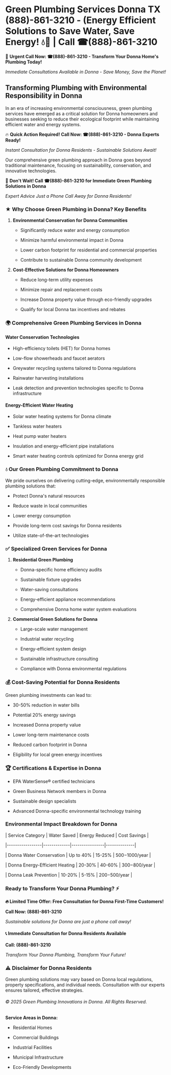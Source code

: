 # Green Plumbing Services Donna TX (888)-861-3210 - (Energy Efficient Solutions to Save Water, Save Energy! 💧🌿 | Call ☎(888)-861-3210

🚨 **Urgent Call Now: ☎(888)-861-3210 - Transform Your Donna Home's Plumbing Today!**
*Immediate Consultations Available in Donna - Save Money, Save the Planet!*

## Transforming Plumbing with Environmental Responsibility in Donna

In an era of increasing environmental consciousness, green plumbing services have emerged as a critical solution for Donna homeowners and businesses seeking to reduce their ecological footprint while maintaining efficient water and energy systems. 

🔥 **Quick Action Required! Call Now: ☎(888)-861-3210 - Donna Experts Ready!**
*Instant Consultation for Donna Residents - Sustainable Solutions Await!*

Our comprehensive green plumbing approach in Donna goes beyond traditional maintenance, focusing on sustainability, conservation, and innovative technologies.

🚨 **Don't Wait! Call ☎(888)-861-3210 for Immediate Green Plumbing Solutions in Donna**
*Expert Advice Just a Phone Call Away for Donna Residents!*

### ★ Why Choose Green Plumbing in Donna? Key Benefits

1. **Environmental Conservation for Donna Communities** 
   - Significantly reduce water and energy consumption
   - Minimize harmful environmental impact in Donna
   - Lower carbon footprint for residential and commercial properties
   - Contribute to sustainable Donna community development

2. **Cost-Effective Solutions for Donna Homeowners** 
   - Reduce long-term utility expenses
   - Minimize repair and replacement costs
   - Increase Donna property value through eco-friendly upgrades
   - Qualify for local Donna tax incentives and rebates

### 🌍 Comprehensive Green Plumbing Services in Donna

#### Water Conservation Technologies
- High-efficiency toilets (HET) for Donna homes
- Low-flow showerheads and faucet aerators
- Greywater recycling systems tailored to Donna regulations
- Rainwater harvesting installations
- Leak detection and prevention technologies specific to Donna infrastructure

#### Energy-Efficient Water Heating
- Solar water heating systems for Donna climate
- Tankless water heaters
- Heat pump water heaters
- Insulation and energy-efficient pipe installations
- Smart water heating controls optimized for Donna energy grid

### 💧 Our Green Plumbing Commitment to Donna

We pride ourselves on delivering cutting-edge, environmentally responsible plumbing solutions that:
- Protect Donna's natural resources
- Reduce waste in local communities
- Lower energy consumption
- Provide long-term cost savings for Donna residents
- Utilize state-of-the-art technologies

### ✅ Specialized Green Services for Donna

1. **Residential Green Plumbing**
   - Donna-specific home efficiency audits
   - Sustainable fixture upgrades
   - Water-saving consultations
   - Energy-efficient appliance recommendations
   - Comprehensive Donna home water system evaluations

2. **Commercial Green Solutions for Donna**
   - Large-scale water management
   - Industrial water recycling
   - Energy-efficient system design
   - Sustainable infrastructure consulting
   - Compliance with Donna environmental regulations

### 💰 Cost-Saving Potential for Donna Residents

Green plumbing investments can lead to:
- 30-50% reduction in water bills
- Potential 20% energy savings
- Increased Donna property value
- Lower long-term maintenance costs
- Reduced carbon footprint in Donna
- Eligibility for local green energy incentives

### 🏆 Certifications & Expertise in Donna

- EPA WaterSense® certified technicians
- Green Business Network members in Donna
- Sustainable design specialists
- Advanced Donna-specific environmental technology training

### Environmental Impact Breakdown for Donna

| Service Category | Water Saved | Energy Reduced | Cost Savings |
|-----------------|-------------|----------------|--------------|
| Donna Water Conservation | Up to 40% | 15-25% | $500-$1000/year |
| Donna Energy-Efficient Heating | 20-30% | 40-60% | $300-$800/year |
| Donna Leak Prevention | 10-20% | 5-15% | $200-$500/year |

### Ready to Transform Your Donna Plumbing? ⚡

**🔥 Limited Time Offer: Free Consultation for Donna First-Time Customers!**

**Call Now: (888)-861-3210**
*Sustainable solutions for Donna are just a phone call away!*

#### 📞 Immediate Consultation for Donna Residents Available

**Call: (888)-861-3210**
*Transform Your Donna Plumbing, Transform Your Future!*

### ⚠️ Disclaimer for Donna Residents

Green plumbing solutions may vary based on Donna local regulations, property specifications, and individual needs. Consultation with our experts ensures tailored, effective strategies.

###### © 2025 Green Plumbing Innovations in Donna. All Rights Reserved.

**Service Areas in Donna:** 
- Residential Homes
- Commercial Buildings
- Industrial Facilities
- Municipal Infrastructure
- Eco-Friendly Developments